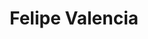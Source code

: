 <h1 align="center"> Felipe Valencia </h1><p align="left">
<img src="https://user-images.githubusercontent.com/126218885/221389406-da6072cc-855b-446c-958d-80aa22e0330b.jpeg>
</p>
![Foto](https://user-images.githubusercontent.com/126218885/221389406-da6072cc-855b-446c-958d-80aa22e0330b.jpeg)
